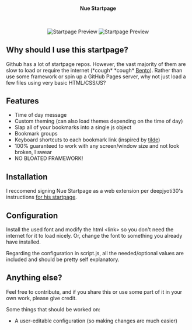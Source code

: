 <h2></h2><br>

<p align="center">
 <b>Nue Startpage</b>
</p>

<h2></h2><br>

<div align="center">
    <img src="Screenshot 1.png" alt="Startpage Preview">
    <img src="Screenshot 2.png" alt="Startpage Preview">
</div>

## Why should I use this startpage?
Github has a lot of startpage repos. However, the vast majority of them are slow to load or require the internet (\*cough\* \*cough\* [Bento](https://github.com/migueravila/Bento)). Rather than use some framework or spin up a GitHub Pages server, why not just load a few files using very basic HTML/CSS/JS?

## Features
* Time of day message
* Custom theming (can also load themes depending on the time of day)
* Slap all of your bookmarks into a single js object
* Bookmark groups
* Keyboard shortcuts to each bookmark link (inspired by [tilde](https://github.com/xvvvyz/tilde))
* 100% guaranteed to work with any screen/window size and not look broken, I swear
* NO BLOATED FRAMEWORK!

## Installation
I reccomend signing Nue Startpage as a web extension per deepjyoti30's instructions [for his startpage](https://github.com/deepjyoti30/startpage/wiki/Installation).

## Configuration
Install the used font and modify the html \<link\> so you don't need the internet for it to load nicely. Or, change the font to something you already have installed.

Regarding the configuration in script.js, all the needed/optional values are included and should be pretty self explanatory. 

## Anything else?
Feel free to contribute, and if you share this or use some part of it in your own work, please give credit.

Some things that should be worked on:
* A user-editable configuration (so making changes are much easier)
